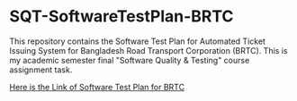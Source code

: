 # SQT-SoftwareTestPlan-BRTC
This repository contains the Software Test Plan for Automated Ticket Issuing System for Bangladesh Road Transport Corporation (BRTC). This is my academic semester final "Software Quality &amp; Testing" course assignment task.

[Here is the Link of Software Test Plan for BRTC](https://docs.google.com/document/d/1kFkwVmKW2V7YbNnLqFJ46H7XT6GblTCt/edit)
